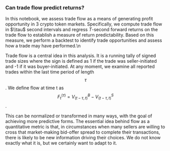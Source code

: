 ### Can trade flow predict returns?

In this notebook, we assess trade flow as a means of generating profit opportunity in 3 crypto token markets. Specifically, we compute trade flow in $\\tau$ second intervals and regress $T$-second forward returns on the trade flow to establish a measure of return predictability. Based on this measure, we perform a backtest to identify trade opportunities and assess how a trade may have performed.\n

Trade flow is a central idea in this analysis. It is a running tally of signed trade sizes where the sign is defined as 1 if the trade was seller-initiated and -1 if it was buyer-initiated. At any moment, we examine all reported trades within the last time period of length $$\tau$$. We define flow at time t as $${F_t^{(τ)} = V_{(t−τ,t)}^B − V_{(t−τ,t)}^S}$$.
  
This can be normalized or transformed in many ways, with the goal of achieving more predictive forms. The essential idea behind flow as a quantitative metric is that, in circumstances when many sellers are willing to cross that market-making bid-offer spread to complete their transactions, there is likely to be new information driving their choices. We do not know exactly what it is, but we certainly want to adapt to it. 
